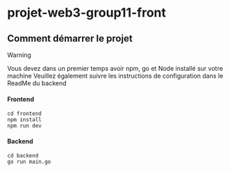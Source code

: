 # projet-web3-group11-front

## Comment démarrer le projet
> [!WARNING]
> Vous devez dans un premier temps avoir npm, go et Node installé sur votre machine
> Veuillez également suivre les instructions de configuration dans le ReadMe du backend 
#### Frontend
```
cd frontend
npm install
npm run dev
```
#### Backend
```
cd backend
go run main.go
```